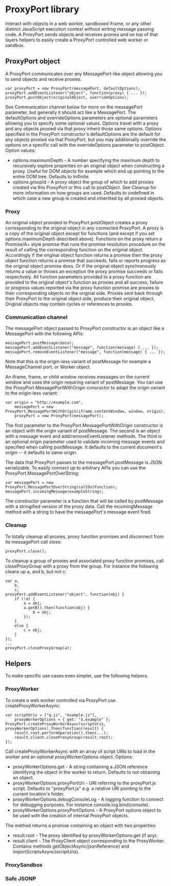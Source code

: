 # ProxyPort library
Interact with objects in a web worker, sandboxed iframe, or any other distinct JavaScript execution context without writing message passing code. A ProxyPort sends objects and receives proxies and on top of that layers helpers to easily create a ProxyPort controlled web worker or sandbox.

## ProxyPort object
A ProxyPort communicates over any MessagePort-like object allowing you to send objects and receive proxies.

	var proxyPort = new ProxyPort(messagePort, defaultOptions);
	proxyPort.addEventListener("object", function(proxy) { ... });
	proxyPort.postObject(originalObject, overrideOptions);

See Communication channel below for more on the messagePort parameter, but generally it should act like a MessagePort.
The defaultOptions and overrideOptions parameters are optional parameters allowing you to specify some optional values. Options travel with a proxy and any objects proxied via that proxy inherit those same options. Options specified in the ProxyPort constructor's defaultOptions are the default for any objects proxied via that ProxyPort, but you may additionally override the options on a specific call with the overrideOptions parameter to postObject. Option values:
 - options.maximumDepth - A number specifying the maximum depth to recursively explore properties on an original object when constructing a proxy. Useful for DOM objects for example which end up pointing to the entire DOM tree. Defaults to Inifinite.
 - options.groupId - A proxy object the group of which to add proxies created via this ProxyPort or this call to postObject. See Cleanup for more information on how groups are used. Defaults to undefined in which case a new group is created and inheritted by all proxied objects.

### Proxy
An original object provided to ProxyPort.postObject creates a proxy corresponding to the original object in any connected ProxyPort. A proxy is a copy of the original object except for functions (and except if you set options.maximumDepth described above). Functions on the proxy return a Promise/A+ style promise that runs the promise resolution procedure on the result of calling the corresponding function on the original object. Accordingly if the original object function returns a promise then the proxy object function returns a promise that succeeds, fails or reports progress as the original object promise does. Or if the original object synchronously returns a value or throws an exception the proxy promise succeeds or fails respectively. All function parameters provided to a proxy function are provided to the original object's function as proxies and all success, failure or progress values reported via the proxy function promise are proxies to their corresponding objects on the original side.
Proxies sent back through their ProxyPort to the original object side, produce their original object.
Original objects may contain cycles or references to proxies.

### Communication channel
The messagePort object passed to ProxyPort constructor is an object like a MessagePort with the following APIs:

	messagePort.postMessage(data);
	messagePort.addEventListener("message", function(message) { ... });
	messagePort.removeEventListener("message", function(message) { ... });

Note that this is the origin-less variant of postMessage for example a MessageChannel port, or Worker object.

An iframe, frame, or child window receives messages on the current window and uses the origin requiring variant of postMessage. You can use the ProxyPort.MessagePortWithOrigin consructor to adapt the origin variant to the origin-less variant:

	var origin = "http://example.com",
		messagePort = new ProxyPort.MessagePortWithOrigin(iframe.contentWindow, window, origin),
		proxyPort = new ProxyPort(messagePort);

The first parameter to the ProxyPort.MessagePortWithOrigin constructor is an object with the origin variant of postMessage. 
The second is an object with a message event and add/removeEventListener methods. 
The third is an optional origin parameter used to validate incoming message events and specified when calling postMessage. It defaults to the current document's origin -- it defaults to same origin.

The data that ProxyPort passes to the messagePort.postMessage is JSON serializable. To easily connect up to arbitrary APIs you can use the ProxyPort.MessagePortOverString:

	var messagePort = new ProxyPort.MessagePortOverString(callOutFunction);
	messagePort.incomingMessage(exampleString);

The constructor parameter is a function that will be called by postMessage with a stringified version of the proxy data. Call the incomingMessage method with a string to have the messagePort's message event fired.

### Cleanup
To totally cleanup all proxies, proxy function promises and disconnect from its messagePort call close:

	proxyPort.close();

To cleanup a group of proxies and associated proxy function promises, call closeProxyGroup with a proxy from the group. For instance the following cleans up a, and b, but not c:

	var a,
		b,
		c;
	proxyPort.addEventListener("object", function(obj) {
		if (!a) {
			a = obj;
			a.getB().then(function(obj) {
				b = obj;
			});
		}
		else {
			c = obj;
		}
	});
	...
	proxyPort.closeProxyGroup(a);

## Helpers
To make specific use cases even simpler, use the following helpers.

### ProxyWorker
To create a web worker controlled via ProxyPort use createProxyWorkerAsync:

	var scriptUris = ["q.js", "example.js"],
		proxyWorkerOptions = { get: "$.example" };
	ProxyPort.createProxyWorkerAsync(scriptUris, proxyWorkerOptions).then(function(result) {
		result.root.performOperation().then(...);
		result.client.closeProxyGroup(result.root);
	});

Call createProxyWorkerAsync with an array of script URIs to load in the worker and an optional proxyWorkerOptions object. Options:
 - proxyWorkerOptions.get - A string containing a JSON reference identifying the object in the worker to return. Defaults to not obtaining an object.
 - proxyWorkerOptions.proxyPortUri - URI referring to the proxyPort.js script. Defaults to "proxyPort.js" e.g. a relative URI pointing to the current location's folder.
 - proxyWorkerOptions.debugConsoleLog - A logging function to connect for debugging purposes. For instance console.log.bind(console).
 - proxyWorkerOptions.proxyPortOptions - A ProxyPort options object to be used with the creation of internal ProxyPort objects.

The method returns a promise containing an object with two properties:
 - result.root - The proxy identified by proxyWorkerOptions.get (if any).
 - result.client - The ProxyClient object corresponding to the ProxyWorker. Contains methods getObjectAsync(jsonReference) and importScriptsAsync(scriptUris).

### ProxySandbox

### Safe JSONP

